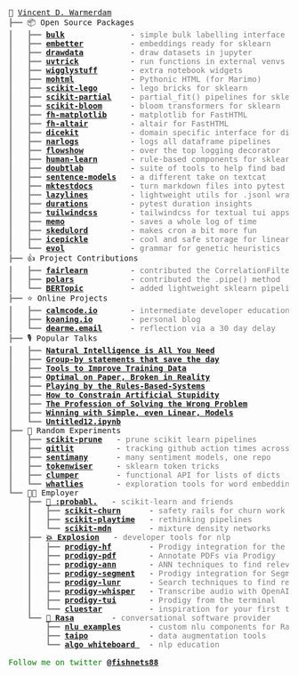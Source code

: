 <pre style="font-family:Menlo,'DejaVu Sans Mono',consolas,'Courier New',monospace">🙂 <a href="https://koaning.io">Vincent D. Warmerdam</a>
<span style="color: #808080; text-decoration-color: #808080">┣━━ </span>📦 Open Source Packages
<span style="color: #808080; text-decoration-color: #808080">┃   ┣━━ </span><span style="font-weight: bold"><a href="https://github.com/koaning/bulk">bulk</a></span>              - <span style="color: #808080; text-decoration-color: #808080">simple bulk labelling interface</span>
<span style="color: #808080; text-decoration-color: #808080">┃   ┣━━ </span><span style="font-weight: bold"><a href="https://github.com/koaning/embetter">embetter</a></span>          - <span style="color: #808080; text-decoration-color: #808080">embeddings ready for sklearn</span>
<span style="color: #808080; text-decoration-color: #808080">┃   ┣━━ </span><span style="font-weight: bold"><a href="https://github.com/koaning/drawdata">drawdata</a></span>          - <span style="color: #808080; text-decoration-color: #808080">draw datasets in jupyter</span>
<span style="color: #808080; text-decoration-color: #808080">┃   ┣━━ </span><span style="font-weight: bold"><a href="https://github.com/koaning/uvtrick">uvtrick</a></span>           - <span style="color: #808080; text-decoration-color: #808080">run functions in external venvs via uv</span>
<span style="color: #808080; text-decoration-color: #808080">┃   ┣━━ </span><span style="font-weight: bold"><a href="https://github.com/koaning/wigglystuff">wigglystuff</a></span>       - <span style="color: #808080; text-decoration-color: #808080">extra notebook widgets</span>
<span style="color: #808080; text-decoration-color: #808080">┃   ┣━━ </span><span style="font-weight: bold"><a href="https://github.com/koaning/mohtml">mohtml</a></span>            - <span style="color: #808080; text-decoration-color: #808080">Pythonic HTML (for Marimo)</span>
<span style="color: #808080; text-decoration-color: #808080">┃   ┣━━ </span><span style="font-weight: bold"><a href="https://github.com/koaning/scikit-lego">scikit-lego</a></span>       - <span style="color: #808080; text-decoration-color: #808080">lego bricks for sklearn</span>
<span style="color: #808080; text-decoration-color: #808080">┃   ┣━━ </span><span style="font-weight: bold"><a href="https://github.com/koaning/scikit-partial">scikit-partial</a></span>    - <span style="color: #808080; text-decoration-color: #808080">partial_fit() pipelines for sklearn</span>
<span style="color: #808080; text-decoration-color: #808080">┃   ┣━━ </span><span style="font-weight: bold"><a href="https://github.com/koaning/scikit-bloom/">scikit-bloom</a></span>      - <span style="color: #808080; text-decoration-color: #808080">bloom transformers for sklearn</span>
<span style="color: #808080; text-decoration-color: #808080">┃   ┣━━ </span><span style="font-weight: bold"><a href="https://github.com/koaning/fh-matplotlib/">fh-matplotlib</a></span>     - <span style="color: #808080; text-decoration-color: #808080">matplotlib for FastHTML</span>
<span style="color: #808080; text-decoration-color: #808080">┃   ┣━━ </span><span style="font-weight: bold"><a href="https://github.com/koaning/fh-altair/">fh-altair</a></span>         - <span style="color: #808080; text-decoration-color: #808080">altair for FastHTML</span>
<span style="color: #808080; text-decoration-color: #808080">┃   ┣━━ </span><span style="font-weight: bold"><a href="https://github.com/koaning/dicekit/">dicekit</a></span>           - <span style="color: #808080; text-decoration-color: #808080">domain specific interface for dice</span>
<span style="color: #808080; text-decoration-color: #808080">┃   ┣━━ </span><span style="font-weight: bold"><a href="https://github.com/koaning/narlogs/">narlogs</a></span>           - <span style="color: #808080; text-decoration-color: #808080">logs all dataframe pipelines</span>
<span style="color: #808080; text-decoration-color: #808080">┃   ┣━━ </span><span style="font-weight: bold"><a href="https://github.com/koaning/flowshow/">flowshow</a></span>          - <span style="color: #808080; text-decoration-color: #808080">over the top logging decorator</span>
<span style="color: #808080; text-decoration-color: #808080">┃   ┣━━ </span><span style="font-weight: bold"><a href="https://github.com/koaning/human-learn">human-learn</a></span>       - <span style="color: #808080; text-decoration-color: #808080">rule-based components for sklearn</span>
<span style="color: #808080; text-decoration-color: #808080">┃   ┣━━ </span><span style="font-weight: bold"><a href="https://github.com/koaning/doubtlab">doubtlab</a></span>          - <span style="color: #808080; text-decoration-color: #808080">suite of tools to help find bad labels</span>
<span style="color: #808080; text-decoration-color: #808080">┃   ┣━━ </span><span style="font-weight: bold"><a href="https://github.com/koaning/sentence-models">sentence-models</a></span>   - <span style="color: #808080; text-decoration-color: #808080">a different take on textcat</span>
<span style="color: #808080; text-decoration-color: #808080">┃   ┣━━ </span><span style="font-weight: bold"><a href="https://github.com/koaning/mktestdocs">mktestdocs</a></span>        - <span style="color: #808080; text-decoration-color: #808080">turn markdown files into pytest tests</span>
<span style="color: #808080; text-decoration-color: #808080">┃   ┣━━ </span><span style="font-weight: bold"><a href="https://github.com/koaning/lazylines">lazylines</a></span>         - <span style="color: #808080; text-decoration-color: #808080">lightweight utils for .jsonl wrangling</span>
<span style="color: #808080; text-decoration-color: #808080">┃   ┣━━ </span><span style="font-weight: bold"><a href="https://github.com/koaning/pytest-duration-insights">durations</a></span>         - <span style="color: #808080; text-decoration-color: #808080">pytest duration insights</span>
<span style="color: #808080; text-decoration-color: #808080">┃   ┣━━ </span><span style="font-weight: bold"><a href="https://github.com/koaning/tuilwindcss">tuilwindcss</a></span>       - <span style="color: #808080; text-decoration-color: #808080">tailwindcss for textual tui apps</span>
<span style="color: #808080; text-decoration-color: #808080">┃   ┣━━ </span><span style="font-weight: bold"><a href="https://github.com/koaning/memo">memo</a></span>              - <span style="color: #808080; text-decoration-color: #808080">saves a whole log of time</span>
<span style="color: #808080; text-decoration-color: #808080">┃   ┣━━ </span><span style="font-weight: bold"><a href="https://github.com/koaning/skedulord">skedulord</a></span>         - <span style="color: #808080; text-decoration-color: #808080">makes cron a bit more fun</span>
<span style="color: #808080; text-decoration-color: #808080">┃   ┣━━ </span><span style="font-weight: bold"><a href="https://github.com/koaning/icepickle">icepickle</a></span>         - <span style="color: #808080; text-decoration-color: #808080">cool and safe storage for linear models</span>
<span style="color: #808080; text-decoration-color: #808080">┃   ┗━━ </span><span style="font-weight: bold"><a href="https://github.com/godatadriven/evol">evol</a></span>              - <span style="color: #808080; text-decoration-color: #808080">grammar for genetic heuristics</span>
<span style="color: #808080; text-decoration-color: #808080">┣━━ </span>👍 Project Contributions
<span style="color: #808080; text-decoration-color: #808080">┃   ┣━━ </span><span style="font-weight: bold"><a href="https://fairlearn.org/v0.7.0/api_reference/fairlearn.preprocessing.html#fairlearn.preprocessing.CorrelationRemover">fairlearn</a></span>         - <span style="color: #808080; text-decoration-color: #808080">contributed the CorrelationFilter</span>
<span style="color: #808080; text-decoration-color: #808080">┃   ┣━━ </span><span style="font-weight: bold"><a href="https://github.com/pola-rs/polars/pull/82">polars</a></span>            - <span style="color: #808080; text-decoration-color: #808080">contributed the .pipe() method</span>
<span style="color: #808080; text-decoration-color: #808080">┃   ┗━━ </span><span style="font-weight: bold"><a href="https://github.com/MaartenGr/BERTopic/issues/768">BERTopic</a></span>          - <span style="color: #808080; text-decoration-color: #808080">added lightweight sklearn pipeline support</span>
<span style="color: #808080; text-decoration-color: #808080">┣━━ </span>⭐ Online Projects
<span style="color: #808080; text-decoration-color: #808080">┃   ┣━━ </span><span style="font-weight: bold"><a href="https://calmcode.io">calmcode.io</a></span>       - <span style="color: #808080; text-decoration-color: #808080">intermediate developer education</span>
<span style="color: #808080; text-decoration-color: #808080">┃   ┣━━ </span><span style="font-weight: bold"><a href="https://koaning.io">koaning.io</a></span>        - <span style="color: #808080; text-decoration-color: #808080">personal blog</span>
<span style="color: #808080; text-decoration-color: #808080">┃   ┗━━ </span><span style="font-weight: bold"><a href="https://dearme.email">dearme.email</a></span>      - <span style="color: #808080; text-decoration-color: #808080">reflection via a 30 day delay</span>
<span style="color: #808080; text-decoration-color: #808080">┣━━ </span>🎙️ Popular Talks
<span style="color: #808080; text-decoration-color: #808080">┃   ┣━━ </span><span style="font-weight: bold"><a href="https://www.youtube.com/watch?v=C9p7suS-NGk">Natural Intelligence is All You Need</a></span>
<span style="color: #808080; text-decoration-color: #808080">┃   ┣━━ </span><span style="font-weight: bold"><a href="https://www.youtube.com/watch?v=S7vhi6RjBZA">Group-by statements that save the day</a></span>
<span style="color: #808080; text-decoration-color: #808080">┃   ┣━━ </span><span style="font-weight: bold"><a href="https://www.youtube.com/watch?v=KRQJDLyc1uM">Tools to Improve Training Data</a></span>
<span style="color: #808080; text-decoration-color: #808080">┃   ┣━━ </span><span style="font-weight: bold"><a href="https://www.youtube.com/watch?v=lJKPiOf_o8k">Optimal on Paper, Broken in Reality</a></span>
<span style="color: #808080; text-decoration-color: #808080">┃   ┣━━ </span><span style="font-weight: bold"><a href="https://www.youtube.com/watch?v=nJAmN6gWdK8">Playing by the Rules-Based-Systems</a></span>
<span style="color: #808080; text-decoration-color: #808080">┃   ┣━━ </span><span style="font-weight: bold"><a href="https://www.youtube.com/watch?v=Z8MEFI7ZJlA">How to Constrain Artificial Stupidity</a></span>
<span style="color: #808080; text-decoration-color: #808080">┃   ┣━━ </span><span style="font-weight: bold"><a href="https://www.youtube.com/watch?v=kYMfE9u-lMo">The Profession of Solving the Wrong Problem</a></span>
<span style="color: #808080; text-decoration-color: #808080">┃   ┣━━ </span><span style="font-weight: bold"><a href="https://www.youtube.com/watch?v=68ABAU_V8qI">Winning with Simple, even Linear, Models</a></span>
<span style="color: #808080; text-decoration-color: #808080">┃   ┗━━ </span><span style="font-weight: bold"><a href="https://www.youtube.com/watch?v=yXGCKqo5cEY">Untitled12.ipynb</a></span>
<span style="color: #808080; text-decoration-color: #808080">┣━━ </span>🔬 Random Experiments
<span style="color: #808080; text-decoration-color: #808080">┃   ┣━━ </span><span style="font-weight: bold"><a href="https://github.com/koaning/scikit-prune/">scikit-prune</a></span>   - <span style="color: #808080; text-decoration-color: #808080">prune scikit learn pipelines</span>
<span style="color: #808080; text-decoration-color: #808080">┃   ┣━━ </span><span style="font-weight: bold"><a href="https://github.com/koaning/gitlit">gitlit</a></span>         - <span style="color: #808080; text-decoration-color: #808080">tracking github action times across open source</span>
<span style="color: #808080; text-decoration-color: #808080">┃   ┣━━ </span><span style="font-weight: bold"><a href="https://github.com/koaning/sentimany">sentimany</a></span>      - <span style="color: #808080; text-decoration-color: #808080">many sentiment models, one repo</span>
<span style="color: #808080; text-decoration-color: #808080">┃   ┣━━ </span><span style="font-weight: bold"><a href="https://github.com/koaning/tokenwiser">tokenwiser</a></span>     - <span style="color: #808080; text-decoration-color: #808080">sklearn token tricks</span>
<span style="color: #808080; text-decoration-color: #808080">┃   ┣━━ </span><span style="font-weight: bold"><a href="https://github.com/koaning/clumper">clumper</a></span>        - <span style="color: #808080; text-decoration-color: #808080">functional API for lists of dicts</span>
<span style="color: #808080; text-decoration-color: #808080">┃   ┗━━ </span><span style="font-weight: bold"><a href="https://github.com/koaning/whatlies">whatlies</a></span>       - <span style="color: #808080; text-decoration-color: #808080">exploration tools for word embeddings</span>
<span style="color: #808080; text-decoration-color: #808080">┗━━ </span>👨‍💻 Employer
<span style="color: #808080; text-decoration-color: #808080">    ┣━━ </span><span style="font-weight: bold"><a href="https://probabl.ai/">🎲 :probabl.</a></span>   - <span style="color: #808080; text-decoration-color: #808080">scikit-learn and friends</span>
<span style="color: #808080; text-decoration-color: #808080">    ┃   ┣━━ </span><span style="font-weight: bold"><a href="https://github.com/koaning/scikit-churn">scikit-churn</a></span>      - <span style="color: #808080; text-decoration-color: #808080">safety rails for churn work</span>
<span style="color: #808080; text-decoration-color: #808080">    ┃   ┣━━ </span><span style="font-weight: bold"><a href="https://github.com/koaning/scikit-playtime">scikit-playtime</a></span>   - <span style="color: #808080; text-decoration-color: #808080">rethinking pipelines</span>
<span style="color: #808080; text-decoration-color: #808080">    ┃   ┗━━ </span><span style="font-weight: bold"><a href="https://github.com/koaning/scikit-mdn">scikit-mdn</a></span>        - <span style="color: #808080; text-decoration-color: #808080">mixture density networks</span>
<span style="color: #808080; text-decoration-color: #808080">    ┣━━ </span><span style="font-weight: bold"><a href="https://explosion.ai/">💥 Explosion</a></span>   - <span style="color: #808080; text-decoration-color: #808080">developer tools for nlp</span>
<span style="color: #808080; text-decoration-color: #808080">    ┃   ┣━━ </span><span style="font-weight: bold"><a href="https://github.com/koaning/prodigy-hf">prodigy-hf</a></span>        - <span style="color: #808080; text-decoration-color: #808080">Prodigy integration for the HuggingFace stack</span>
<span style="color: #808080; text-decoration-color: #808080">    ┃   ┣━━ </span><span style="font-weight: bold"><a href="https://github.com/koaning/prodigy-pdf">prodigy-pdf</a></span>       - <span style="color: #808080; text-decoration-color: #808080">Annotate PDFs via Prodigy</span>
<span style="color: #808080; text-decoration-color: #808080">    ┃   ┣━━ </span><span style="font-weight: bold"><a href="https://github.com/koaning/prodigy-ann">prodigy-ann</a></span>       - <span style="color: #808080; text-decoration-color: #808080">ANN techniques to find relevant subsets</span>
<span style="color: #808080; text-decoration-color: #808080">    ┃   ┣━━ </span><span style="font-weight: bold"><a href="https://github.com/koaning/prodigy-segment">prodigy-segment</a></span>   - <span style="color: #808080; text-decoration-color: #808080">Prodigy integration for Segment Anything</span>
<span style="color: #808080; text-decoration-color: #808080">    ┃   ┣━━ </span><span style="font-weight: bold"><a href="https://github.com/koaning/prodigy-lunr">prodigy-lunr</a></span>      - <span style="color: #808080; text-decoration-color: #808080">Search techniques to find relevant subsets</span>
<span style="color: #808080; text-decoration-color: #808080">    ┃   ┣━━ </span><span style="font-weight: bold"><a href="https://github.com/explosion/prodigy-whisper">prodigy-whisper</a></span>   - <span style="color: #808080; text-decoration-color: #808080">Transcribe audio with OpenAI&#x27;s whisper models</span>
<span style="color: #808080; text-decoration-color: #808080">    ┃   ┣━━ </span><span style="font-weight: bold"><a href="https://github.com/koaning/prodigy-tui">prodigy-tui</a></span>       - <span style="color: #808080; text-decoration-color: #808080">Prodigy from the terminal</span>
<span style="color: #808080; text-decoration-color: #808080">    ┃   ┗━━ </span><span style="font-weight: bold"><a href="https://github.com/koaning/cluestar">cluestar</a></span>          - <span style="color: #808080; text-decoration-color: #808080">inspiration for your first text labels</span>
<span style="color: #808080; text-decoration-color: #808080">    ┗━━ </span><span style="font-weight: bold"><a href="https://rasa.com">🤖 Rasa</a></span>        - <span style="color: #808080; text-decoration-color: #808080">conversational software provider</span>
<span style="color: #808080; text-decoration-color: #808080">        ┣━━ </span><span style="font-weight: bold"><a href="https://github.com/RasaHQ/rasa-nlu-examples">nlu examples</a></span>      - <span style="color: #808080; text-decoration-color: #808080">custom nlu components for Rasa</span>
<span style="color: #808080; text-decoration-color: #808080">        ┣━━ </span><span style="font-weight: bold"><a href="https://github.com/RasaHQ/taipo">taipo</a></span>             - <span style="color: #808080; text-decoration-color: #808080">data augmentation tools</span>
<span style="color: #808080; text-decoration-color: #808080">        ┗━━ </span><span style="font-weight: bold"><a href="https://www.youtube.com/watch?v=wWNMST6t1TA&list=PL75e0qA87dlG-za8eLI6t0_Pbxafk-cxb">algo whiteboard </a></span>  - <span style="color: #808080; text-decoration-color: #808080">nlp education</span>

<span style="color: #008000; text-decoration-color: #008000">Follow me on twitter </span><span style="color: #008000; text-decoration-color: #008000; font-weight: bold"><a href="https://twitter.com/fishnets88">@fishnets88</a></span>
</pre>
